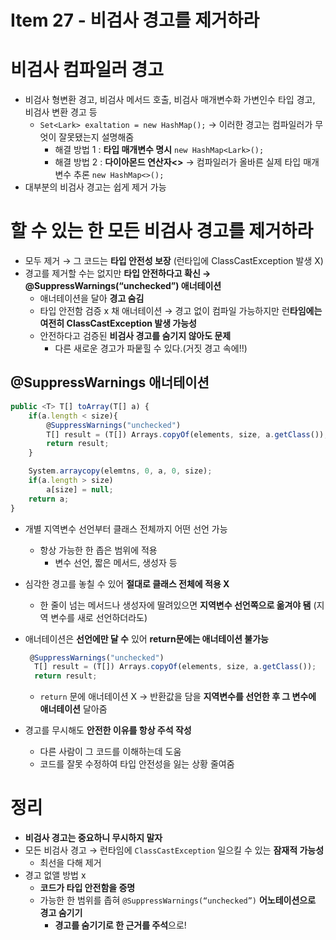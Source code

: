 # Item 27 - 비검사 경고를 제거하라

# 비검사 컴파일러 경고

- 비검사 형변환 경고, 비검사 메서드 호출, 비검사 매개변수화 가변인수 타입 경고, 비검사 변환 경고 등
    - `Set<Lark> exaltation = new HashMap();`
    → 이러한 경고는 컴파일러가 무엇이 잘못됐는지 설명해줌
        - 해결 방법 1 :  **타입 매개변수 명시** 
        `new HashMap<Lark>();`
        - 해결 방법 2 : **다이아몬드 연산자<>** → 컴파일러가 올바른 실제 타입 매개변수 추론
        `new HashMap<>();`
- 대부분의 비검사 경고는 쉽게 제거 가능

# 할 수 있는 한 모든 비검사 경고를 제거하라

- 모두 제거 → 그 코드는 **타입 안전성 보장**
(런타입에 ClassCastException 발생 X)
- 경고를 제거할 수는 없지만 **타입 안전하다고 확신 →** **@SuppressWarnings(“unchecked”) 애너테이션**
    - 애너테이션을 달아 **경고 숨김**
    - 타입 안전함 검증 x 채 애너테이션 
    → 경고 없이 컴파일 가능하지만 런**타임에는 여전히 ClassCastException 발생 가능성**
    - 안전하다고 검증된 **비검사 경고를 숨기지 않아도 문제**
        - 다른 새로운 경고가 파뭍힐 수 있다.(거짓 경고 속에!!)

## @SuppressWarnings 애너테이션

```jsx
public <T> T[] toArray(T[] a) {
    if(a.length < size){
        @SuppressWarnings("unchecked")
        T[] result = (T[]) Arrays.copyOf(elements, size, a.getClass());
        return result;
    }

    System.arraycopy(elemtns, 0, a, 0, size);
    if(a.length > size)
        a[size] = null;
    return a;
}
```

- 개별 지역변수 선언부터 클래스 전체까지 어떤 선언 가능
    - 항상 가능한 한 좁은 범위에 적용
        - 변수 선언, 짧은 메서드, 생성자 등
- 심각한 경고를 놓칠 수 있어 **절대로 클래스 전체에 적용 X**
    - 한 줄이 넘는 메서드나 생성자에 딸려있으면 **지역변수 선언쪽으로 옮겨야 됌**
    (지역 변수를 새로 선언하더라도)
- 애너테이션은 **선언에만 달 수** 있어 **return문에는 애너테이션 불가능**

    ```jsx
     @SuppressWarnings("unchecked")
      T[] result = (T[]) Arrays.copyOf(elements, size, a.getClass());
      return result;
    ```

    - `return`  문에 애너테이션 X 
    → 반환값을 담을 **지역변수를 선언한 후 그 변수에 애너테이션** 달아줌
- 경고를 무시해도 **안전한 이유를 항상 주석 작성**
    - 다른 사람이 그 코드를 이해하는데 도움
    - 코드를 잘못 수정하여 타입 안전성을 잃는 상황 줄여줌

# 정리

- **비검사 경고는 중요하니 무시하지 말자**
- 모든 비검사 경고 → 런타임에 `ClassCastException` 일으킬 수 있는 **잠재적 가능성**
    - 최선을 다해 제거
- 경고 없앨 방법 x
    - **코드가 타입 안전함을 증명**
    - 가능한 한 범위를 좁혀 `@SuppressWarnings(“unchecked”)` **어노테이션으로 경고 숨기기**
        - **경고를 숨기기로 한 근거를 주석**으로!